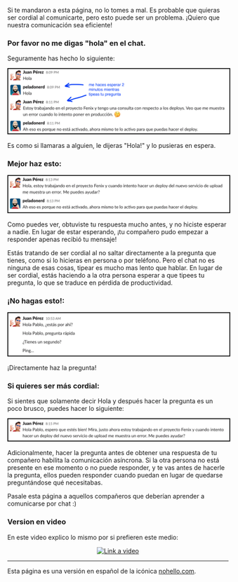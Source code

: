 Si te mandaron a esta página, no lo tomes a mal. Es probable que quieras ser cordial al comunicarte, pero esto puede ser un problema. ¡Quiero que nuestra comunicación sea eficiente!

### Por favor no me digas "hola" en el chat.

Seguramente has hecho lo siguiente:

<img src="./images/1.png" border="2"/>


Es como si llamaras a alguien, le dijeras "Hola!" y lo pusieras en espera.

### Mejor haz esto:

<img src="./images/2.png" border="2"/>

Como puedes ver, obtuviste tu respuesta mucho antes, y no hiciste esperar a nadie. En lugar de estar esperando, ¡tu compañero pudo empezar a responder apenas recibió tu mensaje!

Estás tratando de ser cordial al no saltar directamente a la pregunta que tienes, como si lo hicieras en persona o por teléfono. Pero el chat no es ninguna de esas cosas, tipear es mucho mas lento que hablar. En lugar de ser cordial, estás haciendo a la otra persona esperar a que tipees tu pregunta, lo que se traduce en pérdida de productividad.

### ¡No hagas esto!:

<img src="./images/3.png" border="2"/>

¡Directamente haz la pregunta!

### Si quieres ser más cordial:

Si sientes que solamente decir Hola y después hacer la pregunta es un poco brusco, puedes hacer lo siguiente:

<img src="./images/4.png" border="2"/>

Adicionalmente, hacer la pregunta antes de obtener una respuesta de tu compañero habilita la comunicación asíncrona. Si la otra persona no está presente en ese momento o no puede responder, y te vas antes de hacerle la pregunta, ellos pueden responder cuando puedan en lugar de quedarse preguntándose qué necesitabas.

Pasale esta página a aquellos compañeros que deberían aprender a comunicarse por chat :)

### Version en video

En este video explico lo mismo por si prefieren este medio:

<div align="center">
  <a href="https://www.youtube.com/watch?v=ZsXQzXdlVQ4"><img src="https://img.youtube.com/vi/ZsXQzXdlVQ4/0.jpg" alt="Link a video"></a>
</div>

---

Esta página es una versión en español de la icónica [nohello.com](https://nohello.com).
